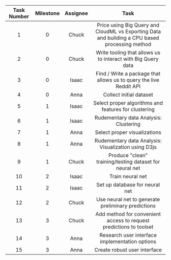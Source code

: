**Task Number**|**Milestone**|**Assignee**|**Task**
:-----:|:-----:|:-----:|:-----:
1|0|Chuck|Price using Big Query and CloudML vs Exporting Data and building a CPU based processing method
2|0|Chuck|Write tooling that allows us to interact with Big Query data
3|0|Isaac|Find / Write a package that allows us to query the live Reddit API
4|0|Anna|Collect initial dataset
5|1|Isaac|Select proper algorithms and features for clustering
6|1|Isaac|Rudementary data Analysis: Clustering
7|1|Anna|Select proper visualizations
8|1|Anna|Rudementary data Analysis: Visualization using D3js
9|1|Chuck|Produce "clean" training/testing dataset for neural net
10|2|Isaac|Train neural net
11|2|Isaac|Set up database for neural net
12|2|Chuck|Use neural net to generate preliminary predictions
13|3|Chuck|Add method for convenient access to request predictions to toolset
14|3|Anna|Research user interface implementation options
15|3|Anna|Create robust user interface